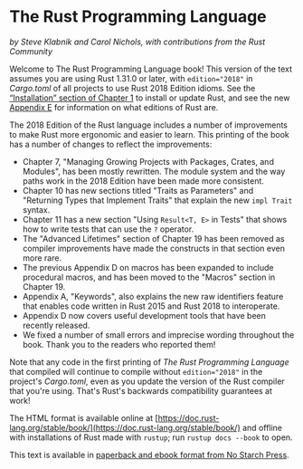 # The Rust Programming Language

*by Steve Klabnik and Carol Nichols, with contributions from the Rust Community*

Welcome to The Rust Programming Language book! This version of the text assumes
you are using Rust 1.31.0 or later, with `edition="2018"` in *Cargo.toml* of
all projects to use Rust 2018 Edition idioms. See the [“Installation” section
of Chapter 1][install]<!-- ignore --> to install or update Rust, and see the
new [Appendix E][editions]<!-- ignore --> for information on what editions of
Rust are.

The 2018 Edition of the Rust language includes a number of improvements to make
Rust more ergonomic and easier to learn. This printing of the book has a number
of changes to reflect the improvements:

- Chapter 7, "Managing Growing Projects with Packages, Crates, and Modules",
  has been mostly rewritten. The module system and the way paths work in the
  2018 Edition have been made more consistent.
- Chapter 10 has new sections titled "Traits as Parameters" and "Returning
  Types that Implement Traits" that explain the new `impl Trait` syntax.
- Chapter 11 has a new section "Using `Result<T, E>` in Tests" that shows how
  to write tests that can use the `?` operator.
- The "Advanced Lifetimes" section of Chapter 19 has been removed as compiler
  improvements have made the constructs in that section even more rare.
- The previous Appendix D on macros has been expanded to include procedural
  macros, and has been moved to the "Macros" section in Chapter 19.
- Appendix A, "Keywords", also explains the new raw identifiers feature that
  enables code written in Rust 2015 and Rust 2018 to interoperate.
- Appendix D now covers useful development tools that have been recently
  released.
- We fixed a number of small errors and imprecise wording throughout the book.
  Thank you to the readers who reported them!

Note that any code in the first printing of *The Rust Programming Language*
that compiled will continue to compile without `edition="2018"` in the
project's *Cargo.toml*, even as you update the version of the Rust compiler
that you're using. That's Rust's backwards compatibility guarantees at work!

The HTML format is available online at
[https://doc.rust-lang.org/stable/book/](https://doc.rust-lang.org/stable/book/)
and offline with installations of Rust made with `rustup`; run `rustup docs
--book` to open.

This text is available in [paperback and ebook format from No Starch
Press][nsprust].

[install]: ch01-01-installation.html
[editions]: appendix-05-editions.html
[nsprust]: https://nostarch.com/rust
